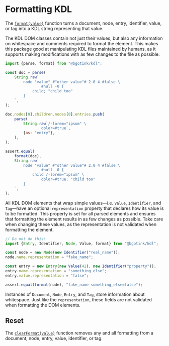 # Formatting KDL

The [`format(value)`](./reference/index/index.md#format) function turns a document, node, entry, identifier, value, or tag into a KDL string representing that value.

The KDL DOM classes contain not just their values, but also any information on whitespace and comments required to format the element.
This makes this package good at manipulating KDL files maintained by humans, as it supports making modifications with as few changes to the file as possible.

```js
import {parse, format} from "@bgotink/kdl";

const doc = parse(
	String.raw`
		node "value" #"other value"# 2.0 4 #false \
				#null -0 {
			child; "child too"
		}
	`,
);

doc.nodes[0].children.nodes[0].entries.push(
	parse(
		String.raw`/-lorem="ipsum" \
				dolor=#true`,
		{as: "entry"},
	),
);

assert.equal(
	format(doc),
	String.raw`
		node "value" #"other value"# 2.0 4 #false \
				#null -0 {
			child /-lorem="ipsum" \
				dolor=#true; "child too"
		}
	`,
);
```

All KDL DOM elements that wrap simple values—i.e. `Value`, `Identifier`, and `Tag`—have an optional `representation` property that declares how its value is to be formatted.
This property is set for all parsed elements and ensures that formatting the element results in as few changes as possible.
Take care when changing these values, as the representation is not validated when formatting the element.

```js
// Do not do this!
import {Entry, Identifier, Node, Value, format} from "@bgotink/kdl";

const node = new Node(new Identifier("real_name"));
node.name.representation = "fake_name";

const entry = new Entry(new Value(42), new Identifier("property"));
entry.name.representation = "something_else";
entry.value.representation = "false";

assert.equal(format(node), "fake_name something_else=false");
```

Instances of `Document`, `Node`, `Entry`, and `Tag`, store information about whitespace.
Just like the `representation`, these fields are not validated when formatting the DOM elements.

## Reset

The [`clearFormat(value)`](./reference/index/index.md#clearformat) function removes any and all formatting from a document, node, entry, value, identifier, or tag.
